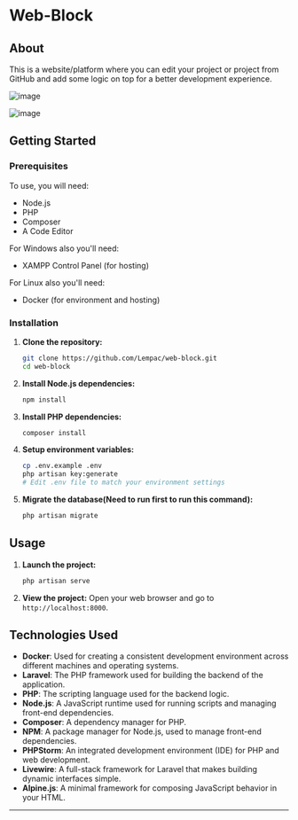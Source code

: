 # Web-Block

## About
This is a website/platform where you can edit your project or project from GitHub and add some logic on top for a better development experience.

![image](https://github.com/Lempac/web-block/assets/151722008/9fc2a8bc-8915-4560-8465-bda88b17969e)

![image](https://github.com/Lempac/web-block/assets/151722008/893be7e8-8a2f-41c2-b38d-2ed5f98a7645)


## Getting Started

### Prerequisites
To use, you will need:
- Node.js
- PHP
- Composer
- A Code Editor

For Windows also you'll need:
- XAMPP Control Panel (for hosting)

For Linux also you'll need:
- Docker (for environment and hosting)

### Installation
1. **Clone the repository:**
    ```bash
    git clone https://github.com/Lempac/web-block.git
    cd web-block
    ```

2. **Install Node.js dependencies:**
    ```bash
    npm install
    ```

3. **Install PHP dependencies:**
    ```bash
    composer install
    ```

4. **Setup environment variables:**
    ```bash
    cp .env.example .env
    php artisan key:generate
    # Edit .env file to match your environment settings
    ```

5. **Migrate the database(Need to run first to run this command):**
    ```bash
    php artisan migrate
    ```

## Usage
1. **Launch the project:**
    ```bash
    php artisan serve
    ```

2. **View the project:**
    Open your web browser and go to `http://localhost:8000`.

## Technologies Used

- **Docker**: Used for creating a consistent development environment across different machines and operating systems.
- **Laravel**: The PHP framework used for building the backend of the application.
- **PHP**: The scripting language used for the backend logic.
- **Node.js**: A JavaScript runtime used for running scripts and managing front-end dependencies.
- **Composer**: A dependency manager for PHP.
- **NPM**: A package manager for Node.js, used to manage front-end dependencies.
- **PHPStorm**: An integrated development environment (IDE) for PHP and web development.
- **Livewire**: A full-stack framework for Laravel that makes building dynamic interfaces simple.
- **Alpine.js**: A minimal framework for composing JavaScript behavior in your HTML.

---

